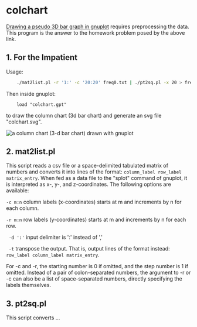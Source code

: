 # colchart

[Drawing a pseudo 3D bar graph
in gnuplot](http://lowrank.net/gnuplot/plotpm3d-e.html#6.9)
requires preprocessing the data.
This program is the answer to the homework problem
posed by the above link.

## 1. For the Impatient ##

Usage:
```bash
    ./mat2list.pl -r '1:' -c '20:20' freq0.txt | ./pt2sq.pl -x 20 > freq.txt
```
Then inside gnuplot:
```gnuplot
    load "colchart.gpt"
```
to draw the column chart (3d bar chart) and
generate an svg file "colchart.svg".

![a column chart (3-d bar chart) drawn with gnuplot](https://ckhung.github.io/a/m/17/colchart.svg)

## 2. mat2list.pl ##

This script reads a csv file or a space-delimited tabulated
matrix of numbers and converts it into lines of the format:
```column_label row_label matrix_entry```.
When fed as a data file to the "splot" command of gnuplot,
it is interpreted as x-, y-, and z-coordinates.
The following options are available:

```-c m:n``` column labels (x-coordinates)
starts at m and increments by n for each column.

```-r m:n``` row labels (y-coordinates)
starts at m and increments by n for each row.

``` -d ':'``` input delimiter is ':' instead of ','

``` -t``` transpose the output. That is,
output lines of the format instead:
```row_label column_label matrix_entry```.

For -c and -r, the starting number is 0 if omitted,
and the step number is 1 if omitted.
Instead of a pair of colon-separated numbers,
the argument to -r or -c can also be a list of
space-separated numbers, directly specifying
the labels themselves.

## 3. pt2sq.pl ##

This script converts ...

